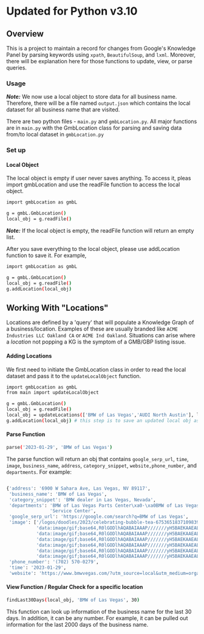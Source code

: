 # Updated for Python v3.10
## Overview

This is a project to maintain a record for changes from Google's Knowledge Panel by parsing keywords using `xpath`, 
`BeautifulSoup`, and `lxml`. Moreover, there will be explanation here for those functions to update, view, or parse 
queries.  

### Usage

**_Note:_** We now use a local object to store data for all business name. Therefore, there will be a file named 
`output.json` which contains the local dataset for all business name that are visited. 

There are two python files - `main.py` and `gmbLocation.py`.  All major functions are in `main.py` with the GmbLocation 
class for parsing and saving data from/to local dataset in `gmbLocation.py`

### Set up 

#### Local Object 
The local object is empty if user never saves anything. To access it, pleas import gmbLocation and use the readFile function to access the local object.

```sh
import gmbLocation as gmbL

g = gmbL.GmbLocation()
local_obj = g.readFile() 
``` 
**_Note:_**  If the local object is empty, the readFile function will return an empty list. 

After you save everything to the local object, please use addLocation function to save it. For example, 

```sh
import gmbLocation as gmbL

g = gmbL.GmbLocation()
local_obj = g.readFile() 
g.addLocation(local_obj) 
```



## Working With "Locations"
Locations are defined by a 'query' that will populate a Knowledge Graph of a business/location.  Examples of these are 
usually branded like `ACME Industries LLC Oakland CA` or `ACME Ind Oakland`. Situations can arise where a *location* not 
popping a KG is the symptom of a GMB/GBP listing issue.

#### Adding Locations
We first need to initiate the GmbLocation class in order to read the local dataset and pass it to the `updateLocalObject` 
function.

```sh
import gmbLocation as gmbL
from main import updateLocalObject

g = gmbL.GmbLocation()
local_obj = g.readFile() 
local_obj = updateLocations(['BMW of Las Vegas','AUDI North Austin'], local_obj) # this function will return the new local_obj
g.addLocation(local_obj) # this step is to save an updated local obj as the new local dataset.
```

#### Parse Function

```sh
parse('2023-01-29', 'BMW of Las Vegas') 
```

The parse function will return an obj that contains `google_serp_url`, `time`, `image`, `business_name`, `address`, 
`category_snippet`, `website,phone_number`, and `departments`. For example:

```sh

{'address': '6900 W Sahara Ave, Las Vegas, NV 89117',
 'business_name': 'BMW of Las Vegas',
 'category_snippet': 'BMW dealer in Las Vegas, Nevada',
 'departments': 'BMW of Las Vegas Parts Center\xa0·\xa0BMW of Las Vegas '
                'Service Center',
 'google_serp_url': 'https://google.com/search?q=BMW of Las Vegas',
 'image': ['/logos/doodles/2023/celebrating-bubble-tea-6753651837109839.4-sh.png',
           'data:image/gif;base64,R0lGODlhAQABAIAAAP///////yH5BAEKAAEALAAAAAABAAEAAAICTAEAOw==',
           'data:image/gif;base64,R0lGODlhAQABAIAAAP///////yH5BAEKAAEALAAAAAABAAEAAAICTAEAOw==',
           'data:image/gif;base64,R0lGODlhAQABAIAAAP///////yH5BAEKAAEALAAAAAABAAEAAAICTAEAOw==',
           'data:image/gif;base64,R0lGODlhAQABAIAAAP///////yH5BAEKAAEALAAAAAABAAEAAAICTAEAOw==',
           'data:image/gif;base64,R0lGODlhAQABAIAAAP///////yH5BAEKAAEALAAAAAABAAEAAAICTAEAOw==',
           'data:image/gif;base64,R0lGODlhAQABAIAAAP///////yH5BAEKAAEALAAAAAABAAEAAAICTAEAOw=='],
 'phone_number': '(702) 570-0279',
 'time': '2023-01-29',
 'website': 'https://www.bmwvegas.com/?utm_source=local&utm_medium=organic&utm_campaign=*000012247*GMB'}
```

#### View Function / Regular Check for a specific location

```sh
findLast30Days(local_obj, 'BMW of Las Vegas', 30)
```

This function can look up information of the business name for the last 30 days. In addition, it can be any number. For 
example, it can be pulled out information for the last 2000 days of the business name. 


